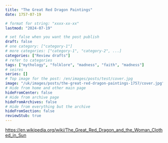 ```yaml
---
title: "The Great Red Dragon Paintings"
date: 1757-07-19

# format for string: "xxxx-xx-xx"
lastmod: "2024-07-19"

# set false when you want the post publish
draft: false
# one category: ["category-1"]
# more categories: ["category-1", "category-2", ...]
categories: ["Review drafts"]
# refer to categories
tags: ["mythology", "folklore", "madness", "faith", "madness"]
# seires
series: []
# Top image for the post: /en/images/posts/test/cover.jpg
image: "/uk/images/posts/the-great-red-dragon-paintings-1757/cover.jpg"
# Hide from home and other main page
hideFromCenter: false
# Hide from archive page
hideFromArchives: false
# Hide from everything but the archive
hideFromSection: false
reviewStub: true
---
```

https://en.wikipedia.org/wiki/The_Great_Red_Dragon_and_the_Woman_Clothed_in_Sun
<!--more-->